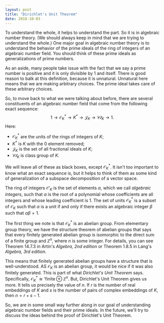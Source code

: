 ```yaml
---
layout: post
title: "Dirichlet's Unit Theorem"
date: 2018-10-03
---
```


To understand the whole, it helps to understand the part.
So it is in algebraic number theory.
(We should always keep in mind that we are trying to understand the whole.)
One major goal in algebraic number theory is to understand the behavior of the prime ideals of the ring of integers of an algebraic number field.
You should think of these prime ideals as generalizations of prime numbers.

As an aside, many people take issue with the fact that we say a prime number is positive and it is only divisible by 1 and itself.
There is good reason to balk at this definition, because it is unnatural.
Unnatural here means that we are making arbitrary choices.
The prime ideal takes care of these arbitrary choices.

So, to move back to what we were talking about before, there are several constituents of an algebraic number field that come from the following exact sequence:
$$
1 \to \mathcal{O}_{K}^{\ast} \to K^{\ast} \to \mathcal{J}_{K} \to \mathcal{Cl}_{K} \to 1.
$$
Here:
* $\mathcal{O}_{K}^{\ast}$ are the units of the rings of integers of $K$;
* $K^{\ast}$ is $K$ with the $0$ element removed;
* $\mathcal{J}_{K}$ is the set of all fractional ideals of $K$;
* $\mathcal{Cl}_{K}$ is class group of $K$.

We will leave all of these as black boxes, except $\mathcal{O}_{K}^{\ast}$.
It isn't too important to know what an exact sequence is, but it helps to think of them as some kind of generalization of a subspace decomposition of a vector space.

The ring of integers $\mathcal{O}'_{K}$ is the set of elements $\alpha$, which we call *algebraic integers*, such that $\alpha$ is the root of a polynomial whose coefficients are all integers and whose leading coefficient is 1.
The set of units $\mathcal{O}_{K}^{\ast}$ is a subset of $\mathcal{O}_{K}$ such that $\alpha$ is a unit if and only if there exists an algebraic integer $\beta$ such that $\alpha \beta = 1$.

The first thing we note is that $\mathcal{O}_{K}^{\ast}$ is an abelian group.
From elementary group theory, we have the structure theorem of abelian groups that says that every finitely generated abelian group is isomorphic to the direct sum of a finite group and $\mathbb{Z}^{n}$, where $n$ is some integer.
For details, you can see Theorem 14.7.3 in Artin's _Algebra, 2nd edition_ or Theorem 1.8.5 in Lang's _Algebra, 3rd edition_.

This means that finitely generated abelian groups have a structure that is well-understood.
AS $\mathcal{O}_{K}$ is an abelian group, it would be nice if it was also finitely generated.
This is part of what *Dirichlet's Unit Theorem* says.
Specifically, $\mathcal{O}_{K}^{\ast} \cong '\text{finite} \oplus \mathbb{Z}^{n}$.
But, Dirichlet's Unit Theorem gives us more.
It tells us precisely the value of $n$.
If $r$ is the number of real embeddings of $K$ and $s$ is the number of pairs of complex embeddings of $K$, then $n = r + s - 1$.

So, we are in some small way further along in our goal of understanding algebraic number fields and their prime ideals.
In the future, we'll try to discuss the ideas behind the proof of Dirichlet's Unit Theorem.
